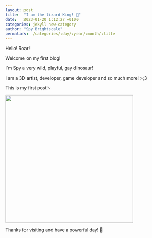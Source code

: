 ```yaml
---
layout: post
title:  "I am the lizard King! 🦖"
date:   2023-01-20 1:12:27 +0100
categories: jekyll new-category
author: "Spy Brightscale"
permalink:  /categories/:day/:year/:month/:title
---
```


Hello! Roar!

Welcome on my first blog!

I´m Spy a very wild, playful, gay dinosaur! 

I am a 3D artist, developer, game developer and so much more! >;3

This is my first post!~

<img src="{{site.baseur}}/media/Draw_me_like your_zard.PNG" width="400">

Thanks for visiting and have a powerful day! 🌋
